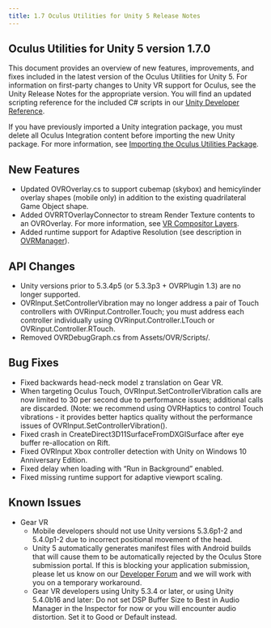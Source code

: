 ```yaml
---
title: 1.7 Oculus Utilities for Unity 5 Release Notes
---
```




## Oculus Utilities for Unity 5 version 1.7.0

This document provides an overview of new features, improvements, and fixes included in the latest version of the Oculus Utilities for Unity 5. For information on first-party changes to Unity VR support for Oculus, see the Unity Release Notes for the appropriate version. You will find an updated scripting reference for the included C# scripts in our [Unity Developer Reference](/documentation/game-engines/latest/concepts/book-unity-reference/).

If you have previously imported a Unity integration package, you must delete all Oculus Integration content before importing the new Unity package. For more information, see [Importing the Oculus Utilities Package](/documentation/unity/latest/concepts/unity-import/).

## New Features

* Updated OVROverlay.cs to support cubemap (skybox) and hemicylinder overlay shapes (mobile only) in addition to the existing quadrilateral Game Object shape.
* Added OVRRTOverlayConnector to stream Render Texture contents to an OVROverlay. For more information, see [VR Compositor Layers](/documentation/unity/latest/concepts/unity-ovroverlay/ "OVROverlay is a script in OVR/Scripts that allows you to render Game Objects as VR Compositor Layers instead of drawing them to the eye buffer.").
* Added runtime support for Adaptive Resolution (see description in [OVRManager](/documentation/unity/latest/concepts/unity-utilities-overview/#unity-components "This section gives a general overview of the Components provided by the Utilities package.")).


## API Changes

* Unity versions prior to 5.3.4p5 (or 5.3.3p3 + OVRPlugin 1.3) are no longer supported.
* OVRInput.SetControllerVibration may no longer address a pair of Touch controllers with OVRinput.Controller.Touch; you must address each controller individually using OVRinput.Controller.LTouch or OVRinput.Controller.RTouch.
* Removed OVRDebugGraph.cs from Assets/OVR/Scripts/.


## Bug Fixes

* Fixed backwards head-neck model z translation on Gear VR.
* When targeting Oculus Touch, OVRInput.SetControllerVibration calls are now limited to 30 per second due to performance issues; additional calls are discarded. (Note: we recommend using OVRHaptics to control Touch vibrations - it provides better haptics quality without the performance issues of OVRInput.SetControllerVibration().
* Fixed crash in CreateDirect3D11SurfaceFromDXGISurface after eye buffer re-allocation on Rift.
* Fixed OVRInput Xbox controller detection with Unity on Windows 10 Anniversary Edition.
* Fixed delay when loading with “Run in Background” enabled.
* Fixed missing runtime support for adaptive viewport scaling.


## Known Issues

* Gear VR
	+ Mobile developers should not use Unity versions 5.3.6p1-2 and 5.4.0p1-2 due to incorrect positional movement of the head.
	+ Unity 5 automatically generates manifest files with Android builds that will cause them to be automatically rejected by the Oculus Store submission portal. If this is blocking your application submission, please let us know on our [Developer Forum](https://forums.oculus.com/developer/) and we will work with you on a temporary workaround.
	+ Gear VR developers using Unity 5.3.4 or later, or using Unity 5.4.0b16 and later: Do not set DSP Buffer Size to Best in Audio Manager in the Inspector for now or you will encounter audio distortion. Set it to Good or Default instead.
	


